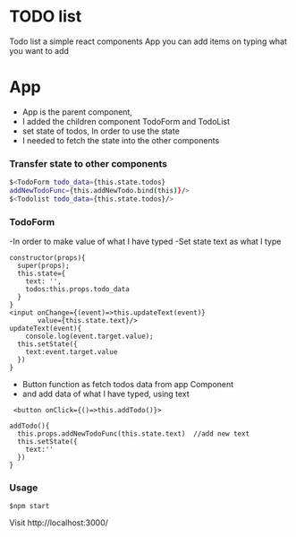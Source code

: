 # TODO list

Todo list a simple react components App
you can add items on typing what you want to add

# App

- App is the parent component,
- I added the children component TodoForm and TodoList
- set state of todos, In order to use the state
- I needed to fetch the state into the other components
### Transfer state to other components
```sh
$<TodoForm todo_data={this.state.todos}
addNewTodoFunc={this.addNewTodo.bind(this)}/>
$<Todolist todo_data={this.state.todos}/>
```
### TodoForm
-In order to make value of what I have typed
-Set state text as what I type

```
constructor(props){
  super(props);
  this.state={
    text: '',
    todos:this.props.todo_data
  }
}
<input onChange={(event)=>this.updateText(event)}
       value={this.state.text}/>
updateText(event){
    console.log(event.target.value);
  this.setState({
    text:event.target.value
  })
}
```

- Button function as fetch todos data from app Component
- and add data of what I have typed, using text
```
 <button onClick={()=>this.addTodo()}>
```
```
addTodo(){
  this.props.addNewTodoFunc(this.state.text)  //add new text
  this.setState({
    text:''
  })
}
```


### Usage
```
$npm start

```
Visit http://localhost:3000/
